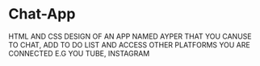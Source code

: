 # Chat-App
HTML AND CSS DESIGN OF AN APP NAMED AYPER THAT YOU CANUSE TO CHAT, ADD TO DO LIST AND ACCESS OTHER PLATFORMS YOU ARE CONNECTED E.G YOU TUBE, INSTAGRAM
